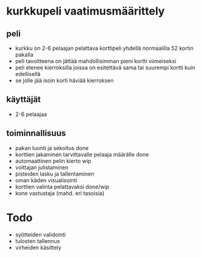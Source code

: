 # kurkkupeli vaatimusmäärittely

## peli
- kurkku on 2-6 pelaajan pelattava korttipeli yhdellä normaalilla 52 kortin pakalla
- peli tavoitteena on jättää mahdollisimman pieni kortti viimeiseksi
- peli etenee kierroksilla joissa on esitettävä sama tai suurempi kortti kuin edellisellä
- se jolle jää isoin korti häviää kierroksen 
## käyttäjät
- 2-6 pelaajaa

## toiminnallisuus
- pakan luonti ja sekoitus 		done
- korttien jakaminen tarvittavalle pelaaja määrälle		done
- automaattinen pelin kierto		wip
- voittajan julistaminen
- pisteiden lasku ja tallentaminen
- oman käden visualisointi
- korttien valinta pelattavaksi		done/wip
- kone vastustaja (mahd. eri tasoisia)

# Todo
- syötteiden validointi
- tulosten tallennus
- virheiden käsittely
